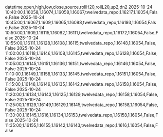 datetime,open,high,low,close,source,rollH20,rollL20,up2,dn2
2025-10-24 10:40:00,1.16058,1.16074,1.16058,1.16067,twelvedata_repo,1.16217,1.16054,False,False
2025-10-24 10:45:00,1.16067,1.1609,1.16065,1.16088,twelvedata_repo,1.16193,1.16054,False,False
2025-10-24 10:50:00,1.1609,1.16115,1.16082,1.16111,twelvedata_repo,1.16172,1.16054,False,False
2025-10-24 10:55:00,1.16111,1.16128,1.16108,1.16115,twelvedata_repo,1.16148,1.16054,False,False
2025-10-24 11:00:00,1.16118,1.16146,1.16108,1.16145,twelvedata_repo,1.16128,1.16054,False,False
2025-10-24 11:05:00,1.16145,1.16151,1.16136,1.16151,twelvedata_repo,1.16146,1.16054,False,False
2025-10-24 11:10:00,1.16149,1.16158,1.16133,1.16145,twelvedata_repo,1.16151,1.16054,False,False
2025-10-24 11:15:00,1.16148,1.16149,1.16135,1.16142,twelvedata_repo,1.16158,1.16054,False,False
2025-10-24 11:20:00,1.16134,1.16143,1.16125,1.16129,twelvedata_repo,1.16158,1.16054,False,False
2025-10-24 11:25:00,1.16129,1.16149,1.16129,1.16145,twelvedata_repo,1.16158,1.16054,False,False
2025-10-24 11:30:00,1.16145,1.1616,1.16134,1.16153,twelvedata_repo,1.16158,1.16054,False,False
2025-10-24 11:35:00,1.16155,1.16155,1.16142,1.16143,twelvedata_repo,1.1616,1.16054,False,False
